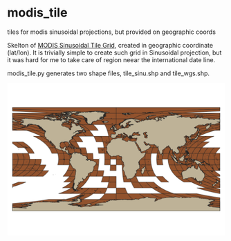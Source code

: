# modis_tile
tiles for modis sinusoidal projections, but provided on geographic coords

Skelton of [MODIS Sinusoidal Tile Grid](https://modis-land.gsfc.nasa.gov/MODLAND_grid.html), created in geographic coordinate (lat/lon).  It is trivially simple to create such grid in Sinusoidal projection, but it was hard for me to take care of region neear the international date line.  

modis_tile.py generates two shape files, tile_sinu.shp and tile_wgs.shp.

![This is how it looks](modis_tiles.png)
